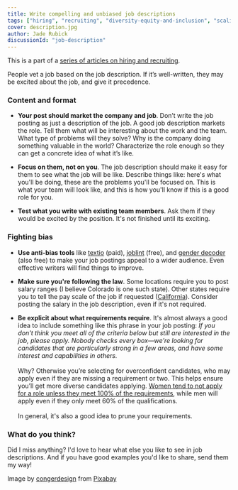 ```yaml
---
title: Write compelling and unbiased job descriptions
tags: ["hiring", "recruiting", "diversity-equity-and-inclusion", "scaling", "pay-equity"]
cover: description.jpg
author: Jade Rubick
discussionId: "job-description"
---
```


<re-img src="description.jpg"></re-img>


This is a part of a [series of articles on hiring and recruiting](/startup-hiring-and-recruiting). 

People vet a job based on the job description. If it’s well-written, they may be excited about the job, and give it precedence. 

### Content and format

* **Your post should market the company and job**. Don’t write the job posting as just a description of the job. A good job description markets the role. Tell them what will be interesting about the work and the team. What type of problems will they solve? Why is the company doing something valuable in the world? Characterize the role enough so they can get a concrete idea of what it’s like. 

* **Focus on them, not on you**. The job description should make it easy for them to see what the job will be like. Describe things like: here's what you'll be doing, these are the problems you'll be focused on. This is what your team will look like, and this is how you'll know if this is a good role for you. 

* **Test what you write with existing team members**. Ask them if they would be excited by the position. It's not finished until its exciting.

### Fighting bias

* **Use anti-bias tools** like [textio](https://textio.com) (paid), [joblint](https://joblint.org/) (free), and [gender decoder](http://gender-decoder.katmatfield.com/) (also free) to make your job postings appeal to a wider audience. Even effective writers will find things to improve. 

* **Make sure you're following the law**. Some locations require you to post salary ranges (I believe Colorado is one such state). Other states require you to tell the pay scale of the job if requested ([California](https://leginfo.legislature.ca.gov/faces/billTextClient.xhtml?bill_id=201720180AB168)). Consider posting the salary in the job description, even if it's not required.

* **Be explicit about what requirements require**. It's almost always a good idea to include something like this phrase in your job posting: _If you don't think you meet all of the criteria below but still are interested in the job, please apply. Nobody checks every box—we’re looking for candidates that are particularly strong in a few areas, and have some interest and capabilities in others._ \
\
Why? Otherwise you’re selecting for overconfident candidates, who may apply even if they are missing a requirement or two. This helps ensure you’ll get more diverse candidates applying. [Women tend to not apply for a role unless they meet 100% of the requirements](https://hbr.org/2014/08/why-women-dont-apply-for-jobs-unless-theyre-100-qualified), while men will apply even if they only meet 60% of the qualifications. \
\
In general, it's also a good idea to prune your requirements.

### What do you think?

Did I miss anything? I'd love to hear what else you like to see in job descriptions. And if you have good examples you'd like to share, send them my way! 

Image by <a href="https://pixabay.com/users/congerdesign-509903/?utm_source=link-attribution&amp;utm_medium=referral&amp;utm_campaign=image&amp;utm_content=1891732">congerdesign</a> from <a href="https://pixabay.com/?utm_source=link-attribution&amp;utm_medium=referral&amp;utm_campaign=image&amp;utm_content=1891732">Pixabay</a>
